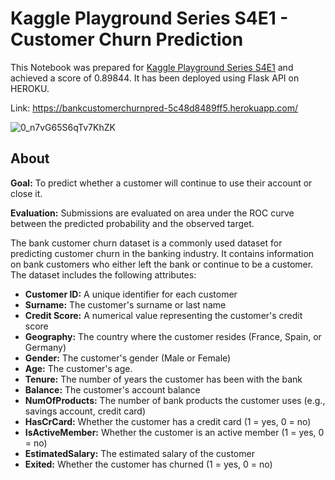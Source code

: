# Kaggle Playground Series S4E1 - Customer Churn Prediction

This Notebook was prepared for [Kaggle Playground Series S4E1](https://www.kaggle.com/competitions/playground-series-s4e1/overview) and achieved a score of 0.89844. It has been deployed using Flask API on HEROKU.

Link: https://bankcustomerchurnpred-5c48d8489ff5.herokuapp.com/

![0_n7vG65S6qTv7KhZK](https://github.com/denizzunlu/Bank-Customer-Churn-Prediction/assets/123365405/ccc31f05-84e9-44fd-9b09-8105dd553534)



## About

**Goal:** To predict whether a customer will continue to use their account or close it.

**Evaluation:** Submissions are evaluated on area under the ROC curve between the predicted probability and the observed target.

The bank customer churn dataset is a commonly used dataset for predicting customer churn in the banking industry. It contains information on bank customers who either left the bank or continue to be a customer. The dataset includes the following attributes:

- **Customer ID:** A unique identifier for each customer
- **Surname:** The customer's surname or last name
- **Credit Score:** A numerical value representing the customer's credit score
- **Geography:** The country where the customer resides (France, Spain, or Germany)
- **Gender:** The customer's gender (Male or Female)
- **Age:** The customer's age.
- **Tenure:** The number of years the customer has been with the bank
- **Balance:** The customer's account balance
- **NumOfProducts:** The number of bank products the customer uses (e.g., savings account, credit card)
- **HasCrCard:** Whether the customer has a credit card (1 = yes, 0 = no)
- **IsActiveMember:** Whether the customer is an active member (1 = yes, 0 = no)
- **EstimatedSalary:** The estimated salary of the customer
- **Exited:** Whether the customer has churned (1 = yes, 0 = no)
